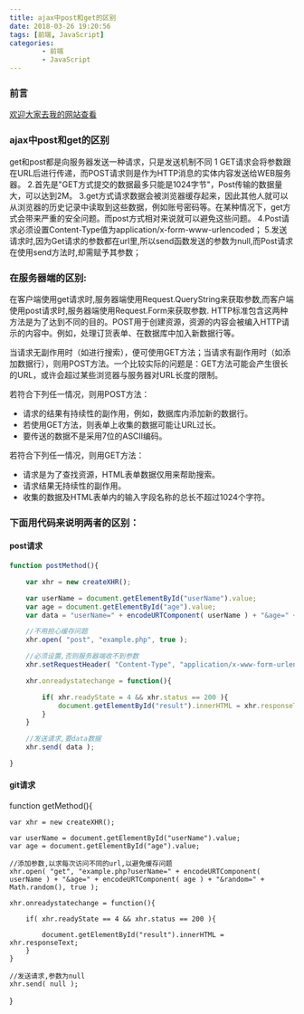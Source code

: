 ```yaml
---
title: ajax中post和get的区别
date: 2018-03-26 19:20:56
tags: [前端, JavaScript]
categories: 
        - 前端
        - JavaScript
---
```



### 前言
[欢迎大家去我的网站查看](http://genghongshuo.com.cn/)
### ajax中post和get的区别
get和post都是向服务器发送一种请求，只是发送机制不同
1 GET请求会将参数跟在URL后进行传递，而POST请求则是作为HTTP消息的实体内容发送给WEB服务器。
2.首先是"GET方式提交的数据最多只能是1024字节"，Post传输的数据量大，可以达到2M。
3.get方式请求数据会被浏览器缓存起来，因此其他人就可以从浏览器的历史记录中读取到这些数据，例如账号密码等。在某种情况下，get方式会带来严重的安全问题。而post方式相对来说就可以避免这些问题。
4.Post请求必须设置Content-Type值为application/x-form-www-urlencoded； 
5.发送请求时,因为Get请求的参数都在url里,所以send函数发送的参数为null,而Post请求在使用send方法时,却需赋予其参数；
### 在服务器端的区别:
在客户端使用get请求时,服务器端使用Request.QueryString来获取参数,而客户端使用post请求时,服务器端使用Request.Form来获取参数.
HTTP标准包含这两种方法是为了达到不同的目的。POST用于创建资源，资源的内容会被编入HTTP请示的内容中。例如，处理订货表单、在数据库中加入新数据行等。

当请求无副作用时（如进行搜索），便可使用GET方法；当请求有副作用时（如添加数据行），则用POST方法。一个比较实际的问题是：GET方法可能会产生很长的URL，或许会超过某些浏览器与服务器对URL长度的限制。

若符合下列任一情况，则用POST方法：

* 请求的结果有持续性的副作用，例如，数据库内添加新的数据行。
* 若使用GET方法，则表单上收集的数据可能让URL过长。
* 要传送的数据不是采用7位的ASCII编码。

若符合下列任一情况，则用GET方法：

* 请求是为了查找资源，HTML表单数据仅用来帮助搜索。
* 请求结果无持续性的副作用。
* 收集的数据及HTML表单内的输入字段名称的总长不超过1024个字符。
### 下面用代码来说明两者的区别：
#### post请求
```js
function postMethod(){

    var xhr = new createXHR();

    var userName = document.getElementById("userName").value;
    var age = document.getElementById("age").value;
    var data = "userName=" + encodeURTComponent( userName ) + "&age=" + encodeURTComponent( age );

    //不用担心缓存问题
    xhr.open( "post", "example.php", true );

    //必须设置,否则服务器端收不到参数
    xhr.setRequestHeader( "Content-Type", "application/x-www-form-urlencoded" );

    xhr.onreadystatechange = function(){

        if( xhr.readyState = 4 && xhr.status == 200 ){
            document.getElementById("result").innerHTML = xhr.responseText;
        }
    }

    //发送请求,要data数据
    xhr.send( data );

}
```
#### git请求
function getMethod(){

    var xhr = new createXHR();

    var userName = document.getElementById("userName").value;
    var age = document.getElementById("age").value;

    //添加参数,以求每次访问不同的url,以避免缓存问题
    xhr.open( "get", "example.php?userName=" + encodeURTComponent( userName ) + "&age=" + encodeURTComponent( age ) + "&random=" + Math.random(), true );

    xhr.onreadystatechange = function(){

        if( xhr.readyState == 4 && xhr.status == 200 ){

            document.getElementById("result").innerHTML = xhr.responseText;
        }
    }

    //发送请求,参数为null
    xhr.send( null );
}

